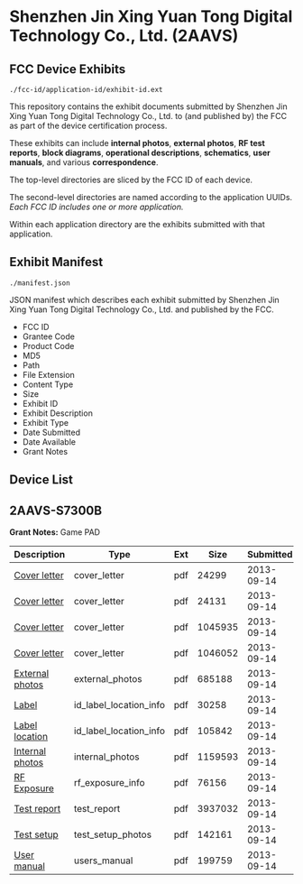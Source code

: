 # Shenzhen Jin Xing Yuan Tong Digital Technology Co., Ltd. (2AAVS)
## FCC Device Exhibits

```
./fcc-id/application-id/exhibit-id.ext
```

This repository contains the exhibit documents submitted by Shenzhen Jin Xing Yuan Tong Digital Technology Co., Ltd. to (and published by) the FCC as part of the device certification process.

These exhibits can include **internal photos**, **external photos**, **RF test reports**, **block diagrams**, **operational descriptions**, **schematics**, **user manuals**, and various **correspondence**.

The top-level directories are sliced by the FCC ID of each device.

The second-level directories are named according to the application UUIDs. *Each FCC ID includes one or more application.*

Within each application directory are the exhibits submitted with that application. 

## Exhibit Manifest

```
./manifest.json
```

JSON manifest which describes each exhibit submitted by Shenzhen Jin Xing Yuan Tong Digital Technology Co., Ltd. and published by the FCC.

- FCC ID
- Grantee Code
- Product Code
- MD5
- Path
- File Extension
- Content Type
- Size
- Exhibit ID
- Exhibit Description
- Exhibit Type
- Date Submitted
- Date Available
- Grant Notes

## Device List
## 2AAVS-S7300B
**Grant Notes:** Game PAD

| Description | Type | Ext | Size | Submitted | Available |
| ----------- | ---- | --- | ---- | --------- | --------- |
| [Cover letter](2AAVS-S7300B/2568e3b8a2276168a3a5c1ab3d4fb915/2072010.pdf) | cover_letter | pdf | 24299 | 2013-09-14 | 2013-09-14 |
| [Cover letter](2AAVS-S7300B/2568e3b8a2276168a3a5c1ab3d4fb915/2072011.pdf) | cover_letter | pdf | 24131 | 2013-09-14 | 2013-09-14 |
| [Cover letter](2AAVS-S7300B/2568e3b8a2276168a3a5c1ab3d4fb915/2072012.pdf) | cover_letter | pdf | 1045935 | 2013-09-14 | 2013-09-14 |
| [Cover letter](2AAVS-S7300B/2568e3b8a2276168a3a5c1ab3d4fb915/2072013.pdf) | cover_letter | pdf | 1046052 | 2013-09-14 | 2013-09-14 |
| [External photos](2AAVS-S7300B/2568e3b8a2276168a3a5c1ab3d4fb915/2072014.pdf) | external_photos | pdf | 685188 | 2013-09-14 | 2013-09-14 |
| [Label](2AAVS-S7300B/2568e3b8a2276168a3a5c1ab3d4fb915/2072015.pdf) | id_label_location_info | pdf | 30258 | 2013-09-14 | 2013-09-14 |
| [Label location](2AAVS-S7300B/2568e3b8a2276168a3a5c1ab3d4fb915/2072016.pdf) | id_label_location_info | pdf | 105842 | 2013-09-14 | 2013-09-14 |
| [Internal photos](2AAVS-S7300B/2568e3b8a2276168a3a5c1ab3d4fb915/2072017.pdf) | internal_photos | pdf | 1159593 | 2013-09-14 | 2013-09-14 |
| [RF Exposure](2AAVS-S7300B/2568e3b8a2276168a3a5c1ab3d4fb915/2072019.pdf) | rf_exposure_info | pdf | 76156 | 2013-09-14 | 2013-09-14 |
| [Test report](2AAVS-S7300B/2568e3b8a2276168a3a5c1ab3d4fb915/2072022.pdf) | test_report | pdf | 3937032 | 2013-09-14 | 2013-09-14 |
| [Test setup](2AAVS-S7300B/2568e3b8a2276168a3a5c1ab3d4fb915/2072023.pdf) | test_setup_photos | pdf | 142161 | 2013-09-14 | 2013-09-14 |
| [User manual](2AAVS-S7300B/2568e3b8a2276168a3a5c1ab3d4fb915/2072024.pdf) | users_manual | pdf | 199759 | 2013-09-14 | 2013-09-14 |
